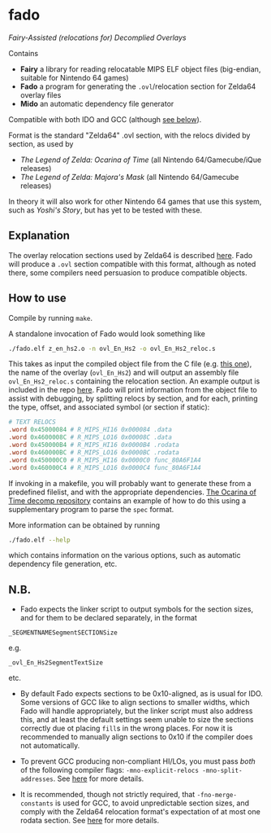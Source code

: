 # fado
*Fairy-Assisted (relocations for) Decomplied Overlays*
<!-- Nice backronym... -->

Contains
- **Fairy** a library for reading relocatable MIPS ELF object files (big-endian, suitable for Nintendo 64 games)
- **Fado** a program for generating the `.ovl`/relocation section for Zelda64 overlay files
- **Mido** an automatic dependency file generator

Compatible with both IDO and GCC (although [see below](N_B)).

Format is the standard "Zelda64" .ovl section, with the relocs divided by section, as used by
- *The Legend of Zelda: Ocarina of Time* (all Nintendo 64/Gamecube/iQue releases)
- *The Legend of Zelda: Majora's Mask* (all Nintendo 64/Gamecube releases)

In theory it will also work for other Nintendo 64 games that use this system, such as *Yoshi's Story*, but has yet to be tested with these.


## Explanation

The overlay relocation sections used by Zelda64 is described [here](z64_relocation_section_format.md). Fado will produce a `.ovl` section compatible with this format, although as noted there, some compilers need persuasion to produce compatible objects.


## How to use

Compile by running `make`.

A standalone invocation of Fado would look something like

```sh
./fado.elf z_en_hs2.o -n ovl_En_Hs2 -o ovl_En_Hs2_reloc.s
```
This takes as input the compiled object file from the C file (e.g. [this one](https://github.com/zeldaret/oot/blob/eadc477187888e1ae078d021b4a00b1366f0c9a4/src/overlays/actors/ovl_En_Hs2/z_en_hs2.c)), the name of the overlay (`ovl_En_Hs2`) and will output an assembly file `ovl_En_Hs2_reloc.s` containing the relocation section. An example output is included in the repo [here](ovl_En_Hs_reloc.s). Fado will print information from the object file to assist with debugging, by splitting relocs by section, and for each, printing the type, offset, and associated symbol (or section if static):

```mips
# TEXT RELOCS
.word 0x45000084 # R_MIPS_HI16 0x000084 .data
.word 0x4600008C # R_MIPS_LO16 0x00008C .data
.word 0x450000B4 # R_MIPS_HI16 0x0000B4 .rodata
.word 0x460000BC # R_MIPS_LO16 0x0000BC .rodata
.word 0x450000C0 # R_MIPS_HI16 0x0000C0 func_80A6F1A4
.word 0x460000C4 # R_MIPS_LO16 0x0000C4 func_80A6F1A4
```

If invoking in a makefile, you will probably want to generate these from a predefined filelist, and with the appropriate dependencies. [The Ocarina of Time decomp repository](http://github.com/zeldaret/oot) contains an example of how to do this using a supplementary program to parse the `spec` format.

More information can be obtained by running

```sh
./fado.elf --help
```

which contains information on the various options, such as automatic dependency file generation, etc.


## N.B.

- Fado expects the linker script to output symbols for the section sizes, and for them to be declared separately, in the format

```
_SEGMENTNAMESegmentSECTIONSize
```

e.g.

```
_ovl_En_Hs2SegmentTextSize
```

etc.

- By default Fado expects sections to be 0x10-aligned, as is usual for IDO. Some versions of GCC like to align sections to smaller widths, which Fado will handle appropriately, but the linker script must also address this, and at least the default settings seem unable to size the sections correctly due ot placing `fill`s in the wrong places. For now it is recommended to manually align sections to 0x10 if the compiler does not automatically.

- To prevent GCC producing non-compliant HI/LOs, you must pass *both* of the following compiler flags: `-mno-explicit-relocs -mno-split-addresses`. See [here](z64_relocation_section_format.md#hilo) for more details.

- It is recommended, though not strictly required, that `-fno-merge-constants` is used for GCC, to avoid unpredictable section sizes, and comply with the Zelda64 relocation format's expectation of at most one rodata section. See [here](z64_relocation_section_format.md#rodata) for more details.
